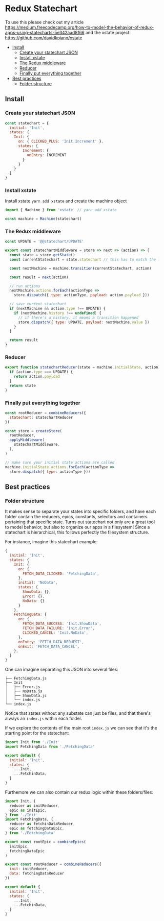 # Redux Statechart

To use this please check out my article https://medium.freecodecamp.org/how-to-model-the-behavior-of-redux-apps-using-statecharts-5e342aad8f66 and the xstate project: https://github.com/davidkpiano/xstate

* [Install](#install)
  * [Create your statechart JSON](#create-your-statechart-json)
  * [Install xstate](#install-xstate)
  * [The Redux middleware](#the-redux-middleware)
  * [Reducer](#reducer)
  * [Finally put everything together](#finally-put-everything-together)
* [Best practices](#best-practices)
  * [Folder structure](#folder-structure)

## Install

### Create your statechart JSON

```js
const statechart = {
  initial: 'Init',
  states: {
    Init: {
      on: { CLICKED_PLUS: 'Init.Increment' },
      states: {
        Increment: {
          onEntry: INCREMENT
        }
      }
    }
  }
}
```

### Install xstate

Install xstate `yarn add xstate` and create the machine object

```js
import { Machine } from 'xstate' // yarn add xstate

const machine = Machine(statechart)
```

### The Redux middleware

```js
const UPDATE = '@@statechart/UPDATE'

export const statechartMiddleware = store => next => (action) => {
  const state = store.getState()
  const currentStatechart = state.statechart // this has to match the location where you mount your reducer

  const nextMachine = machine.transition(currentStatechart, action)

  const result = next(action)

  // run actions
  nextMachine.actions.forEach(actionType =>
    store.dispatch({ type: actionType, payload: action.payload }))

  // save current statechart
  if (nextMachine && action.type !== UPDATE) {
    if (nextMachine.history !== undefined) {
      // if there's a history, it means a transition happened
      store.dispatch({ type: UPDATE, payload: nextMachine.value })
    }
  }

  return result
}
```

### Reducer

```js
export function statechartReducer(state = machine.initialState, action) {
  if (action.type === UPDATE) {
    return action.payload
  }
  return state
}
```

### Finally put everything together

```js
const rootReducer = combineReducers({
  statechart: statechartReducer
})

const store = createStore(
  rootReducer,
  applyMiddleware(
    statechartMiddleware,
  ),
)

// make sure your initial state actions are called
machine.initialState.actions.forEach(actionType =>
  store.dispatch({ type: actionType }))
```

## Best practices

### Folder structure

It makes sense to separate your states into specific folders, and have each folder contain the reducers, epics, constants, selectors and containers pertaining that specific state. Turns out statechart not only are a great tool to model behavior, but also to organize our apps in a filesystem! Since a statechart is hierarchical, this follows perfectly the filesystem structure. 

For instance, imagine this statechart example:

```js
{
  initial: 'Init',
  states: {
    Init: {
      on: {
        FETCH_DATA_CLICKED: 'FetchingData',
      },
      initial: 'NoData',
      states: {
        ShowData: {},
        Error: {},
        NoData: {}
      }
    },
    FetchingData: {
      on: {
        FETCH_DATA_SUCCESS: 'Init.ShowData',
        FETCH_DATA_FAILURE: 'Init.Error',
        CLICKED_CANCEL: 'Init.NoData',
      },
      onEntry: 'FETCH_DATA_REQUEST',
      onExit: 'FETCH_DATA_CANCEL',
    },
  }
}
```

One can imagine separating this JSON into several files:

```
├── FetchingData.js
├── Init
│   ├── Error.js
│   ├── NoData.js
│   ├── ShowData.js
│   └── index.js
└── index.js
```

Notice that states without any substate can just be files, and that there's always an `index.js` within each folder.

If we explore the contents of the main root `index.js` we can see that it's the starting point for the statechart:

```js
import Init from './Init'
import FetchingData from './FetchingData'

export default {
  initial: 'Init',
  states: {
    ...Init,
    ...FetchinData,
  }
}
```

Furthemore we can also contain our redux logic within these folders/files:

```js
import Init, {
  reducer as initReducer,
  epic as initEpic,
} from './Init'
import FetchingData, {
  reducer as fetchinDataReducer,
  epic as fetchingDataEpic,
} from './FetchingData'

export const rootEpic = combineEpics(
  initEpic,
  fetchingDataEpic
)

export const rootReducer = combineReducers({
  init: initReducer,
  data: fetchingDataReducer
})

export default {
  initial: 'Init',
  states: {
    ...Init,
    ...FetchinData,
  }
}
```
